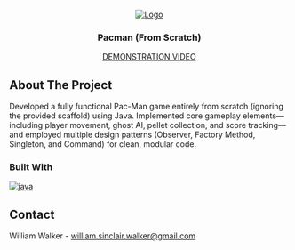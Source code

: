 

<br />
<div align="center">
  <a href="https://www.youtube.com/watch?v=fyFujCkOIWc">
    <img src="https://drive.google.com/uc?export=view&id=1wnRedS8-LRHrJd3D7d8kyWahMh9xhsFU" alt="Logo">
  </a>
  <h3 align="center">Pacman (From Scratch)</h3>
  <a align="center" href="https://www.youtube.com/watch?v=fyFujCkOIWc">
    <p>DEMONSTRATION VIDEO</p>
  </a>
</div>

## About The Project
Developed a fully functional Pac-Man game entirely from scratch (ignoring the provided scaffold) using Java. Implemented core gameplay elements—including player movement, ghost AI, pellet collection, and score tracking—and employed multiple design patterns (Observer, Factory Method, Singleton, and Command) for clean, modular code. 

### Built With

<a href="">
  <img src="https://img.shields.io/badge/java-%23ED8B00.svg?style=for-the-badge&logo=openjdk&logoColor=white" alt="java">
</a>

## Contact
William Walker - william.sinclair.walker@gmail.com
